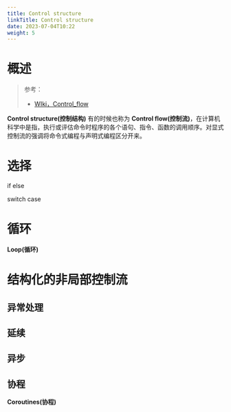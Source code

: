 ```yaml
---
title: Control structure
linkTitle: Control structure
date: 2023-07-04T10:22
weight: 5
---
```


# 概述

> 参考：
> 
> - [WIki，Control_flow](https://en.wikipedia.org/wiki/Control_flow)

**Control structure(控制结构)** 有的时候也称为 **Control flow(控制流)**，在计算机科学中是指，执行或评估命令时程序的各个语句、指令、函数的调用顺序。对显式控制流的强调将命令式编程与声明式编程区分开来。


# 选择

if else

switch case

# 循环

**Loop(循环)**

# 结构化的非局部控制流

## 异常处理

## 延续

## 异步

## 协程

**Coroutines(协程)**